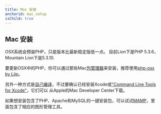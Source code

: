 ```yaml
---
title: Mac 安装
anchorid: mac_setup
isChild: true
---
```


<h2 id="mac_setup">Mac 安装</h2>

OSX系统会预装PHP，只是版本比最新稳定版低一点。 目前Lion下是PHP 5.3.6，Mountain Lion下是5.3.10.

要更新OSX中的PHP，你可以通过那些Mac[包管理器][mac-package-managers]来安装，推荐使用[php-osx by Liip][php-osx-downloads]。

另外一种方式是[自己编译][mac-compile]，不过要确认已经安装Xcode或["Command Line Tools for Xcode"][apple-developer]，它们可以
从Apple的Mac Developer Center下载。

如果想安装包含了PHP、Apache和MySQL的一键安装包，可以试试[MAMP][mamp-downloads]，里面包含了相应的图形管理工具。

[mac-package-managers]: http://www.php.net/manual/en/install.macosx.packages.php
[mac-compile]: http://www.php.net/manual/en/install.macosx.compile.php
[xcode-gcc-substitution]: https://github.com/kennethreitz/osx-gcc-installer
[apple-developer]: https://developer.apple.com/downloads
[mamp-downloads]: http://www.mamp.info/en/downloads/index.html
[php-osx-downloads]: http://php-osx.liip.ch/
